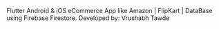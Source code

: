 


Flutter Android & iOS eCommerce App like Amazon | FlipKart | DataBase using Firebase Firestore.
Developed by: Vrushabh Tawde
